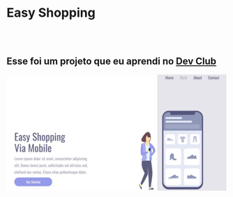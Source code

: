 <h1>Easy Shopping</h1>
<br>
<br>
<h2>Esse foi um projeto que eu aprendi no <a href="https://rodolfomori.com.br/devclub">Dev Club</a></h2>

<img src="https://github.com/ziribeiro/easy-shopping/blob/master/assets/img-pc.JPG?raw=true">


